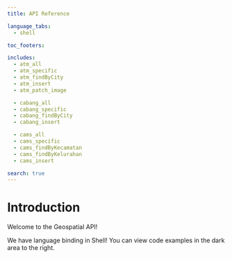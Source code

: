 ```yaml
---
title: API Reference

language_tabs:
  - shell

toc_footers:

includes:
  - atm_all
  - atm_specific
  - atm_findByCity
  - atm_insert
  - atm_patch_image

  - cabang_all
  - cabang_specific
  - cabang_findByCity
  - cabang_insert

  - cams_all
  - cams_specific
  - cams_findByKecamatan
  - cams_findByKelurahan
  - cams_insert

search: true
---
```


# Introduction

Welcome to the Geospatial API! 

We have language binding in Shell! You can view code examples in the dark area to the right.
